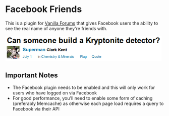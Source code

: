 Facebook Friends
================

This is a plugin for [Vanilla Forums](http://vanillaforums.org/) that gives Facebook users the ability to see the real name of anyone they're friends with.

![Example: Superman reveals his identity](https://github.com/Smerity/FacebookFriends/raw/master/example.png "Superman reveals his identity")

Important Notes
---------------

+ The Facebook plugin needs to be enabled and this will only work for users who have logged on via Facebook
+ For good performance, you'll need to enable some form of caching (preferably Memcache) as otherwise each page load requires a query to Facebook via their API
